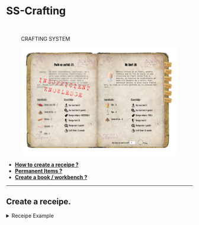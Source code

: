 # SS-Crafting

<figure><img src=".gitbook/assets/COVER2.png" alt=""><figcaption><p>CRAFTING SYSTEM</p></figcaption></figure>

<figure><img src=".gitbook/assets/Screenshot 2024-06-22 033750.png" alt=""><figcaption></figcaption></figure>

* [**How to create a receipe ?**](ss-crafting/create-a-receipe.md)
* [**Permanent Items ?**](ss-crafting/permanent-items.md)
* [**Create a book / workbench ?**](ss-crafting/create-a-book-workbench.md)

***

## Create a receipe.

<details>

<summary>Receipe Example</summary>

```
["horsebrush"] = { -- RECEIPE NAME SHOULD BE SAME AS THE ITEM
	Item = "horsebrush", -- ITEM TO RECEIVE
	Amount = 2, -- AMOUNT TO RECEIVE WHEN CRAFTED
	Desc = "help keep your horse's coat clean by removing dust and dirt particles
	 while also giving them a massage which helps release oils that give their 
	coat a glossy shine.", -- ITEM DESCRIPTION AND INFO
	Category = "medic", -- IN WICH CATEGORY SHOULD ADD THE EXP ?
	Level = 0, -- LVL NEED TO CAN CRAFT THIS ITEM
	Exp = 25, -- HOW MUCH EXPERIENCE TO ADD WHEN CRAFT
	isGun = false, -- IS THIS ITEM A GUN ?
	Jobs = {}, -- WHAT JOBS CAN CRAFT THIS ITEM ? {} WILL ALLOW ANYBODY / {"jobname, "jobname"} WILL BE SHOWED ONLY TO THEM
	JobGrades = {}, -- WHAT JOBS GRADE CAN CRAFT THIS ITEM ? {} WILL ALLOW ANY / {1, 5} WILL BE SHOWED ONLY TO THIS RANK
	SuccessRate = 100, -- % CHANCE TO CRAFT THIS ITEM ?
	Time = 5, -- TIME NEED TO WAIT
        Metadata = {description = "TESTING : ", ["qty"] = 20}, -- ADD METADATA IF YES WICH ? false TURN IT OFF
        Price = 100,
	Ingredients = { -- WHAT INGREDIENTS NEED TO CRAFT THIS RECEIPE
		['bread'] = {amount = 2, returnItem = false, returnAmount = 1},
		['beer'] = {amount = 2, returnItem = false, returnAmount = 1},
	}
},   
```



</details>
